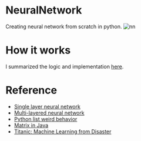 # NeuralNetwork
Creating neural network from scratch in python.
![nn](https://user-images.githubusercontent.com/21322866/32474000-1c3659ec-c31f-11e7-9563-232b0ad02a07.gif)

# How it works
I summarized the logic and implementation [here](https://medium.com/@ionejunhong/how-to-build-your-own-neural-network-from-scratch-notes-8782b3c91).

# Reference
* [Single layer neural network](https://medium.com/technology-invention-and-more/how-to-build-a-simple-neural-network-in-9-lines-of-python-code-cc8f23647ca1)
* [Multi-layered neural network](https://medium.com/technology-invention-and-more/how-to-build-a-multi-layered-neural-network-in-python-53ec3d1d326a)
* [Python list weird behavior](https://stackoverflow.com/questions/2739552/2d-list-has-weird-behavor-when-trying-to-modify-a-single-value)
* [Matrix in Java](https://introcs.cs.princeton.edu/java/95linear/Matrix.java.html)
* [Titanic: Machine Learning from Disaster](https://www.kaggle.com/c/titanic)

